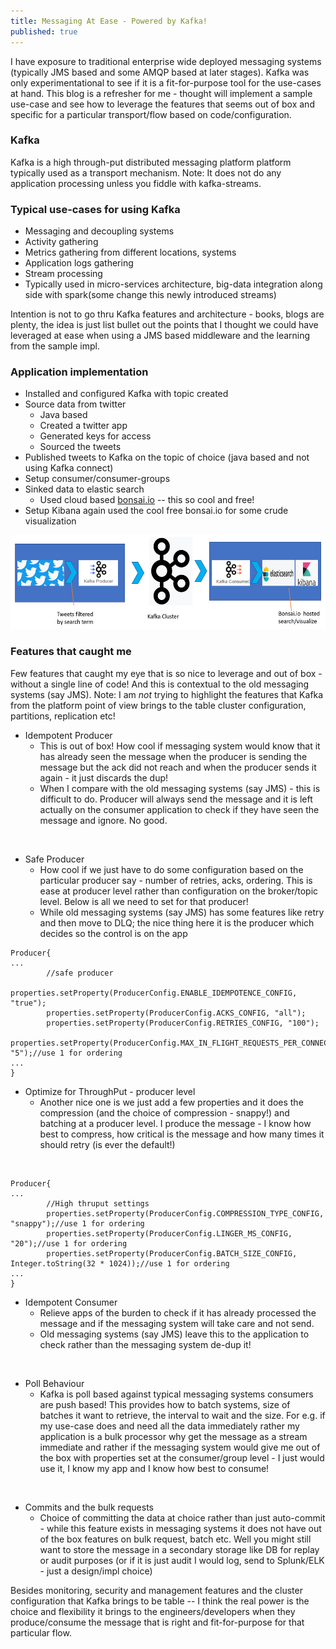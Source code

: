 ```yaml
---
title: Messaging At Ease - Powered by Kafka!
published: true
---
```


I have exposure to traditional enterprise wide deployed 
messaging systems (typically JMS based and some AMQP based at later 
stages). Kafka was only experimentational to see if it is a 
fit-for-purpose tool for the use-cases at hand. This blog is a 
refresher for me - thought will implement a sample use-case and see 
how to leverage the features that seems out of box and specific for 
a particular transport/flow based on code/configuration.

### Kafka 
Kafka is a high through-put distributed messaging platform 
platform typically used as a transport mechanism. Note: It does not do 
any application processing unless you fiddle with kafka-streams.


### Typical use-cases for using Kafka
* Messaging and decoupling systems  
* Activity gathering
* Metrics gathering from different locations, systems
* Application logs gathering
* Stream processing 
* Typically used in micro-services architecture, big-data integration
 along side with spark(some change this newly introduced streams)

Intention is not to go thru Kafka features and architecture - 
books, blogs are plenty, the idea is just list bullet out the points
that I thought we could have leveraged at ease when using a JMS based 
middleware and the learning from the sample impl.

### Application implementation 

* Installed and configured Kafka with topic created 
* Source data from twitter 
    - Java based 
    - Created a twitter app
    - Generated keys for access 
    - Sourced the tweets
* Published tweets to Kafka on the topic of choice (java based and 
not using Kafka connect)
* Setup consumer/consumer-groups
* Sinked data to elastic search
    - Used cloud based [bonsai.io](https://bonsai.io/) -- this so cool and free!
* Setup Kibana again used the cool free bonsai.io for some 
crude visualization

<img src="/assets/images/Messaging-Kafka-Application_Arch.PNG" 
width="700" height="150" />

### Features that caught me

Few features that caught my eye that is so nice to leverage and 
out of box  - without a single line of code! And this is contextual 
to the old messaging systems (say JMS). Note: I
 am *not* trying to highlight the features that Kafka from the 
 platform point of view brings to the table cluster 
 configuration, partitions, replication etc!
 
* Idempotent Producer
    - This is out of box! How cool if messaging system would know 
    that it has already seen the message when the producer is sending
     the message but the ack did not reach and when the producer 
     sends it again - it just discards the dup!
    - When I compare with the old messaging systems (say JMS) - this is 
    difficult to do. Producer will always send the message and it is 
    left actually on the consumer application to check if they have 
    seen the message and ignore. No good.

<br/>

* Safe Producer 
   - How cool if we just have to do some configuration based on the 
   particular producer say - number of retries, acks, ordering. 
   This is ease at producer level rather than configuration on the 
   broker/topic level. Below is all we need to set for that producer!
   - While old messaging systems (say JMS) has some features like 
   retry and then move to DLQ; the nice thing here it is the producer
    which decides so the control is on the app

```console
Producer{
...
        //safe producer
        properties.setProperty(ProducerConfig.ENABLE_IDEMPOTENCE_CONFIG, "true");
        properties.setProperty(ProducerConfig.ACKS_CONFIG, "all");
        properties.setProperty(ProducerConfig.RETRIES_CONFIG, "100");
        properties.setProperty(ProducerConfig.MAX_IN_FLIGHT_REQUESTS_PER_CONNECTION, "5");//use 1 for ordering
...        
}
```

* Optimize for ThroughPut - producer level
    - Another nice one is we just add a few properties and it 
    does the compression (and the choice of compression - snappy!) 
    and batching at a producer level. I produce the message - I know 
    how best to compress, how critical is the message and how many 
    times it should retry (is ever the default!)
   
<br/>
  
```console
Producer{
...
        //High thruput settings
        properties.setProperty(ProducerConfig.COMPRESSION_TYPE_CONFIG, "snappy");//use 1 for ordering
        properties.setProperty(ProducerConfig.LINGER_MS_CONFIG, "20");//use 1 for ordering
        properties.setProperty(ProducerConfig.BATCH_SIZE_CONFIG, Integer.toString(32 * 1024));//use 1 for ordering
...
}
```

* Idempotent Consumer
    - Relieve apps of the burden to check if it has already processed
     the message and if the messaging system will take care and not 
     send.
    - Old messaging systems (say JMS) leave this to the application 
    to check rather than the messaging system de-dup it!   

<br/>
    
* Poll Behaviour
    - Kafka is poll based against typical messaging systems consumers
     are push based! This provides how to batch systems, size of 
     batches it want to retrieve, the interval to wait and the size. 
     For e.g. if my use-case does and need all the data immediately 
     rather my application is a bulk processor why get the message as
      a stream immediate and rather if the messaging system would 
      give me out of the box with properties set at the 
      consumer/group level - I just would use it, I know my app and I
       know how best to consume!

<br/>       

* Commits and the bulk requests
    - Choice of committing the data at choice rather than just 
    auto-commit - while this feature exists in messaging systems it 
    does not have out of the box features on bulk request, batch etc. 
    Well you might still want to store the message in a secondary 
    storage like DB for replay or audit purposes (or if it is just 
    audit I would log, send to Splunk/ELK - just a design/impl choice)
    
Besides monitoring, security and management features and the cluster 
configuration that Kafka brings to be table -- I think the real power
is the choice and flexibility it brings to the engineers/developers 
when they produce/consume the message that is right and 
fit-for-purpose for that particular flow.
    